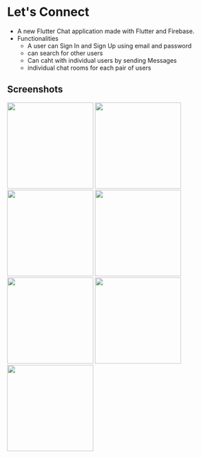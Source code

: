 # Let's Connect

* A new Flutter Chat application made with Flutter and Firebase.
* Functionalities
    * A user can Sign In and Sign Up using email and password
    * can search for other users
    * Can caht with individual users by sending Messages
    * individual chat rooms for each pair of users
## Screenshots
<p float="left">
<img src="https://user-images.githubusercontent.com/65273880/101875232-4a31e980-3bb0-11eb-973a-5291dfa1cd54.png" width="200">
<img src="https://user-images.githubusercontent.com/65273880/101875240-4c944380-3bb0-11eb-8be7-8f68b868d5f5.png" width="200">
<img src="https://user-images.githubusercontent.com/65273880/101875244-4dc57080-3bb0-11eb-8dae-32259aa09519.png" width="200">
<img src="https://user-images.githubusercontent.com/65273880/101875247-4ef69d80-3bb0-11eb-9eea-66edd0d4b7d7.png" width="200">
<img src="https://user-images.githubusercontent.com/65273880/101875253-4f8f3400-3bb0-11eb-9e22-04ffac12ffd1.png" width="200">
<img src="https://user-images.githubusercontent.com/65273880/101875258-51f18e00-3bb0-11eb-98e6-10bcecdbe7de.png" width="200">
<img src="https://user-images.githubusercontent.com/65273880/101875264-5322bb00-3bb0-11eb-8d22-f3749c359b37.png" width="200">
</p>
